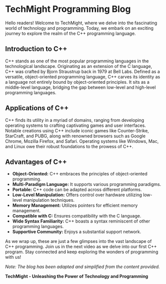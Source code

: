 # TechMight Programming Blog

Hello readers! Welcome to TechMight, where we delve into the fascinating world of technology and programming. Today, we embark on an exciting journey to explore the realm of the C++ programming language.

## Introduction to C++
C++ stands as one of the most popular programming languages in the technological landscape. Originating as an extension of the C language, C++ was crafted by Bjorn Straustrup back in 1979 at Bell Labs. Defined as a versatile, object-oriented programming language, C++ carves its identity as a language not entirely bound by object-oriented principles. It sits as a middle-level language, bridging the gap between low-level and high-level programming languages.

## Applications of C++
C++ finds its utility in a myriad of domains, ranging from developing operating systems to crafting captivating games and user interfaces. Notable creations using C++ include iconic games like Counter-Strike, StarCraft, and PUBG, along with renowned browsers such as Google Chrome, Mozilla Firefox, and Safari. Operating systems like Windows, Mac, and Linux owe their robust foundations to the prowess of C++.

## Advantages of C++
- **Object-Oriented:** C++ embraces the principles of object-oriented programming.
- **Multi-Paradigm Language:** It supports various programming paradigms.
- **Portable:** C++ code can be adapted across different platforms.
- **Low-Level Manipulation:** Offers control over hardware utilizing low-level manipulation techniques.
- **Memory Management:** Utilizes pointers for efficient memory management.
- **Compatible with C:** Ensures compatibility with the C language.
- **Wide Syntax Familiarity:** C++ boasts a syntax reminiscent of other programming languages.
- **Supportive Community:** Enjoys a substantial support network.

As we wrap up, these are just a few glimpses into the vast landscape of C++ programming. Join us in the next video as we delve into our first C++ program. Stay connected and keep exploring the wonders of programming with us!

*Note: The blog has been adapted and simplified from the content provided.*

**TechMight - Unleashing the Power of Technology and Programming**